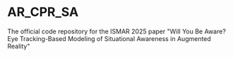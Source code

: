 # AR_CPR_SA
The official code repository for the ISMAR 2025 paper "Will You Be Aware? Eye Tracking-Based Modeling of Situational Awareness in Augmented Reality"
